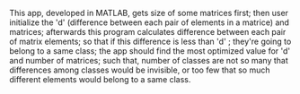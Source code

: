 This app, developed in MATLAB, gets size of some matrices first; then user initialize the 'd' (difference between each pair of elements in a matrice) and matrices; afterwards this program calculates difference between each pair of matrix elements; so that if this difference is less than 'd' ; they're going to belong to a same class; the app should find the most optimized value for 'd' and number of matrices; such that, number of classes are not so many that differences among classes would be invisible, or too few that so much different elements would belong to a same class.
